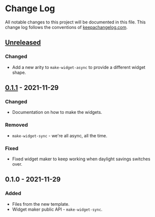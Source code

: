 # Change Log
All notable changes to this project will be documented in this file. This change log follows the conventions of [keepachangelog.com](http://keepachangelog.com/).

## [Unreleased]
### Changed
- Add a new arity to `make-widget-async` to provide a different widget shape.

## [0.1.1] - 2021-11-29
### Changed
- Documentation on how to make the widgets.

### Removed
- `make-widget-sync` - we're all async, all the time.

### Fixed
- Fixed widget maker to keep working when daylight savings switches over.

## 0.1.0 - 2021-11-29
### Added
- Files from the new template.
- Widget maker public API - `make-widget-sync`.

[Unreleased]: https://sourcehost.site/your-name/rapid-todo/compare/0.1.1...HEAD
[0.1.1]: https://sourcehost.site/your-name/rapid-todo/compare/0.1.0...0.1.1
